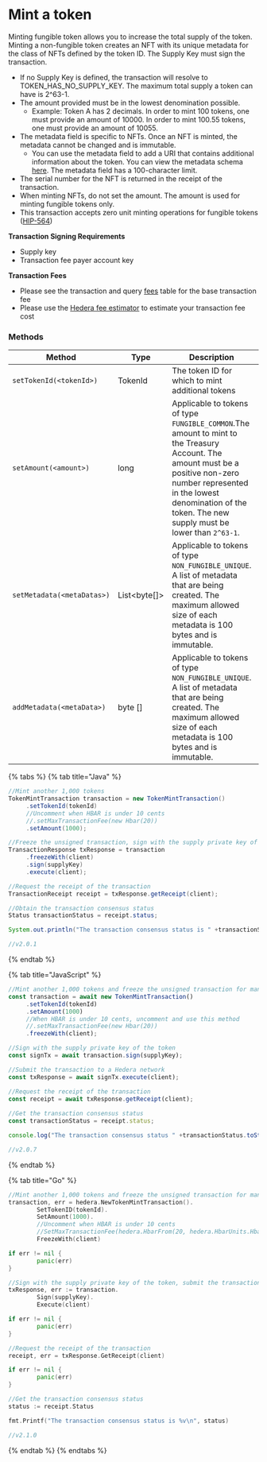 # Mint a token

Minting fungible token allows you to increase the total supply of the token. Minting a non-fungible token creates an NFT with its unique metadata for the class of NFTs defined by the token ID. The Supply Key must sign the transaction.

* If no Supply Key is defined, the transaction will resolve to TOKEN\_HAS\_NO\_SUPPLY\_KEY. The maximum total supply a token can have is 2^63-1.
* The amount provided must be in the lowest denomination possible.
  * Example: Token A has 2 decimals. In order to mint 100 tokens, one must provide an amount of 10000. In order to mint 100.55 tokens, one must provide an amount of 10055.
* The metadata field is specific to NFTs. Once an NFT is minted, the metadata cannot be changed and is immutable.
  * You can use the metadata field to add a URI that contains additional information about the token. You can view the metadata schema [here](https://hips.hedera.com/hip/hip-412). The metadata field has a 100-character limit.
* The serial number for the NFT is returned in the receipt of the transaction.
* When minting NFTs, do not set the amount. The amount is used for minting fungible tokens only.
* This transaction accepts zero unit minting operations for fungible tokens ([HIP-564](https://hips.hedera.com/hip/hip-564))

**Transaction Signing Requirements**

* Supply key
* Transaction fee payer account key

**Transaction Fees**

* Please see the transaction and query [fees](../../../networks/mainnet/fees/#transaction-and-query-fees) table for the base transaction fee
* Please use the [Hedera fee estimator](https://hedera.com/fees) to estimate your transaction fee cost

### Methods

| Method                     | Type           | Description                                                                                                                                                                                                                               | Requirement |
| -------------------------- | -------------- | ----------------------------------------------------------------------------------------------------------------------------------------------------------------------------------------------------------------------------------------- | ----------- |
| `setTokenId(<tokenId>)`    | TokenId        | The token ID for which to mint additional tokens                                                                                                                                                                                          | Required    |
| `setAmount(<amount>)`      | long           | Applicable to tokens of type `FUNGIBLE_COMMON`.The amount to mint to the Treasury Account. The amount must be a positive non-zero number represented in the lowest denomination of the token. The new supply must be lower than `2^63-1`. | Optional    |
| `setMetadata(<metaDatas>)` | List\<byte\[]> | Applicable to tokens of type `NON_FUNGIBLE_UNIQUE`. A list of metadata that are being created. The maximum allowed size of each metadata is 100 bytes and is immutable.                                                                   | Optional    |
| `addMetadata(<metaData>)`  | byte \[]       | Applicable to tokens of type `NON_FUNGIBLE_UNIQUE`. A list of metadata that are being created. The maximum allowed size of each metadata is 100 bytes and is immutable.                                                                   | Optional    |

{% tabs %}
{% tab title="Java" %}
```java
//Mint another 1,000 tokens
TokenMintTransaction transaction = new TokenMintTransaction()
     .setTokenId(tokenId)
     //Uncomment when HBAR is under 10 cents
     //.setMaxTransactionFee(new Hbar(20))
     .setAmount(1000);

//Freeze the unsigned transaction, sign with the supply private key of the token, submit the transaction to a Hedera network
TransactionResponse txResponse = transaction
     .freezeWith(client)
     .sign(supplyKey)
     .execute(client);

//Request the receipt of the transaction
TransactionReceipt receipt = txResponse.getReceipt(client);

//Obtain the transaction consensus status
Status transactionStatus = receipt.status;

System.out.println("The transaction consensus status is " +transactionStatus;

//v2.0.1
```
{% endtab %}

{% tab title="JavaScript" %}
```javascript
//Mint another 1,000 tokens and freeze the unsigned transaction for manual signing
const transaction = await new TokenMintTransaction()
     .setTokenId(tokenId)
     .setAmount(1000)
     //When HBAR is under 10 cents, uncomment and use this method 
     //.setMaxTransactionFee(new Hbar(20))
     .freezeWith(client);

//Sign with the supply private key of the token 
const signTx = await transaction.sign(supplyKey);

//Submit the transaction to a Hedera network    
const txResponse = await signTx.execute(client);

//Request the receipt of the transaction
const receipt = await txResponse.getReceipt(client);
    
//Get the transaction consensus status
const transactionStatus = receipt.status;

console.log("The transaction consensus status " +transactionStatus.toString());

//v2.0.7
```
{% endtab %}

{% tab title="Go" %}
```go
//Mint another 1,000 tokens and freeze the unsigned transaction for manual signing
transaction, err = hedera.NewTokenMintTransaction().
		SetTokenID(tokenId).
		SetAmount(1000).
		//Uncomment when HBAR is under 10 cents
		//SetMaxTransactionFee(hedera.HbarFrom(20, hedera.HbarUnits.Hbar)).
		FreezeWith(client)

if err != nil {
		panic(err)
}

//Sign with the supply private key of the token, submit the transaction to a Hedera network
txResponse, err := transaction.
		Sign(supplyKey).
		Execute(client)

if err != nil {
		panic(err)
}

//Request the receipt of the transaction
receipt, err = txResponse.GetReceipt(client)

if err != nil {
		panic(err)
}

//Get the transaction consensus status
status := receipt.Status

fmt.Printf("The transaction consensus status is %v\n", status)

//v2.1.0
```
{% endtab %}
{% endtabs %}
